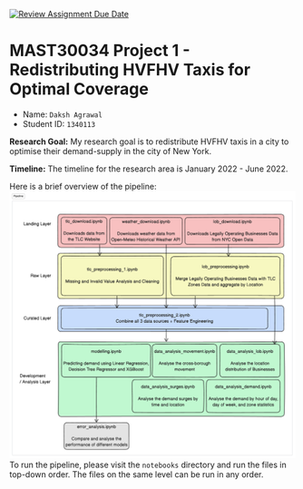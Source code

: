 [![Review Assignment Due Date](https://classroom.github.com/assets/deadline-readme-button-22041afd0340ce965d47ae6ef1cefeee28c7c493a6346c4f15d667ab976d596c.svg)](https://classroom.github.com/a/Yi0Zbe2y)
# MAST30034 Project 1 - Redistributing HVFHV Taxis for Optimal Coverage
- Name: `Daksh Agrawal`
- Student ID: `1340113`

**Research Goal:** My research goal is to redistribute HVFHV taxis in a city to optimise their demand-supply in the city of New York.

**Timeline:** The timeline for the research area is January 2022 - June 2022.

Here is a brief overview of the pipeline:
![flow.png](extras/flow.png)
To run the pipeline, please visit the `notebooks` directory and run the files in top-down order. The files on the same level can be run in any order.
